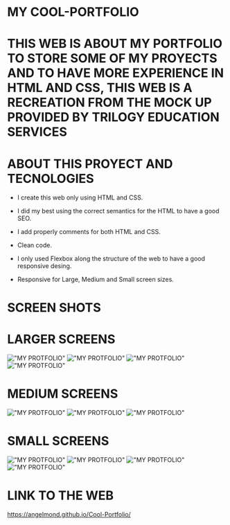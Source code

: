 # MY COOL-PORTFOLIO

# THIS WEB IS ABOUT MY PORTFOLIO TO STORE SOME OF MY PROYECTS AND TO HAVE MORE EXPERIENCE IN HTML AND CSS, THIS WEB IS A RECREATION FROM THE MOCK UP PROVIDED BY TRILOGY EDUCATION SERVICES


# ABOUT THIS PROYECT AND TECNOLOGIES

* I create this web only using HTML and CSS.

* I did my best using the correct semantics for the HTML
to have a good SEO.

* I add properly comments for both HTML and CSS.

* Clean code.

* I only used Flexbox along the structure of the web to have a good responsive desing.

* Responsive for Large, Medium and Small screen sizes.


# SCREEN SHOTS 

# LARGER SCREENS

!["MY PROTFOLIO"](assets/screenshots/large1.jpg)
!["MY PROTFOLIO"](assets/screenshots/large2.jpg)
!["MY PROTFOLIO"](assets/screenshots/large3.jpg)
!["MY PROTFOLIO"](assets/screenshots/large4.jpg)

# MEDIUM SCREENS 

!["MY PROTFOLIO"](assets/screenshots/medium1.jpg)
!["MY PROTFOLIO"](assets/screenshots/medium2.jpg)
!["MY PROTFOLIO"](assets/screenshots/medium3.jpg)

# SMALL SCREENS

!["MY PROTFOLIO"](assets/screenshots/small1.jpg)
!["MY PROTFOLIO"](assets/screenshots/small2.jpg)
!["MY PROTFOLIO"](assets/screenshots/small3.jpg)
!["MY PROTFOLIO"](assets/screenshots/small4.jpg)

# LINK TO THE WEB
https://angelmond.github.io/Cool-Portfolio/
